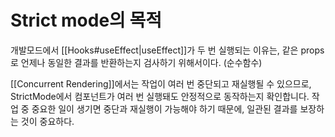 # Strict mode의 목적
개발모드에서 [[Hooks#useEffect|useEffect]]가 두 번 실행되는 이유는, 같은 props로 언제나 동일한 결과를 반환하는지 검사하기 위해서이다. (순수함수)

[[Concurrent Rendering]]에서는 작업이 여러 번 중단되고 재실행될 수 있으므로, StrictMode에서 컴포넌트가 여러 번 실행돼도 안정적으로 동작하는지 확인합니다. 작업 중 중요한 일이 생기면 중단과 재실행이 가능해야 하기 때문에, 일관된 결과를 보장하는 것이 중요하다.



